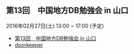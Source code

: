 ## 第13回　中国地方DB勉強会 in 山口

2016年02月27日(土) 13:00 ~ 17:00 (予定)

* [第13回　中国地方DB勉強会 in 山口](/events/event-013.html)
* [doorkeeper](https://dbstudychugoku.doorkeeper.jp/events/35868)
